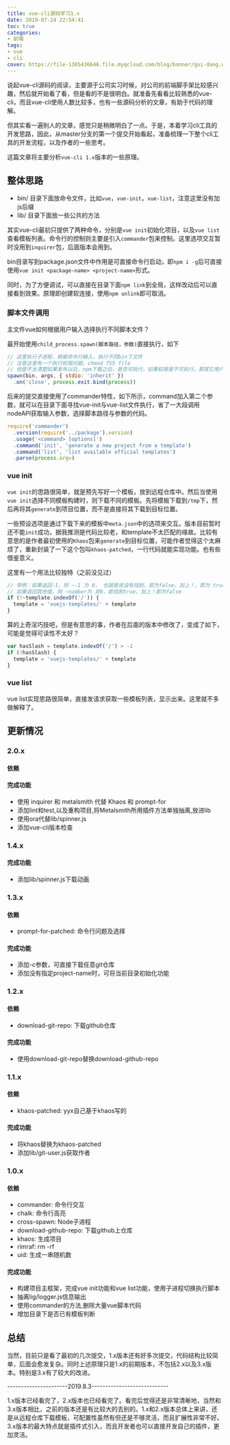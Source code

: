 ```yaml
---
title: vue-cli源码学习1.x
date: 2019-07-24 22:54:41
toc: true
categories:
- 前端
tags:
- vue
- cli
cover: https://file-1305436646.file.myqcloud.com/blog/banner/gui-dang.webp
---
```


说起vue-cli源码的阅读，主要源于公司实习时候，对公司的前端脚手架比较感兴趣，然后就开始看了看，但是看的不是很明白。就准备先看看比较熟悉的vue-cli，而且vue-cli使用人数比较多，也有一些源码分析的文章，有助于代码的理解。

但其实看一遍别人的文章，感觉只是稍微明白了一点。于是，本着学习cli工具的开发思路，因此，从master分支的第一个提交开始看起，准备梳理一下整个cli工具的开发流程，以及作者的一些思考。

这篇文章将主要分析`vue-cli 1.x`版本的一些原理。

<!--more-->

## 整体思路

* bin/  目录下面放命令文件，比如`vue`，`vue-init`，`vue-list`，注意这里没有加js后缀
* lib/  目录下面放一些公共的方法

其实vue-cli最初只提供了两种命令，分别是`vue init`初始化项目，以及`vue list`查看模板列表。命令行的控制则主要是引入`commander`包来控制。这里选项交互暂时没用到`inquirer`包，后面版本会用到。

bin目录写到package.json文件中作用是可直接命令行启动，即`npm i -g`后可直接使用`vue init <package-name> <project-name>`形式。

同时，为了方便调试，可以直接在目录下面`npm link`到全局，这样改动后可以直接看到效果。原理即创建软连接，使用`npm unlink`即可取消。

### 脚本文件调用

主文件vue如何根据用户输入选择执行不同脚本文件？

最开始使用`child_process.spawn(脚本路径，参数)`直接执行，如下

```js
// 这里执行子进程，根据命令行输入，执行不同bin下文件
// 注意这里有一个执行权限问题，chmod 755 file
// 但是不太清楚如果发布以后，npm下载之后，是否可执行，如果权限是不可执行，那其它用户下载后又该如何解决？已解决，用commander特性
spawn(bin, args, { stdio: 'inherit' })
  .on('close', process.exit.bind(process))
```

后来的提交直接使用了commander特性，如下所示，command加入第二个参数，就可以在目录下面寻找vue-init与vue-list文件执行，省了一大段调用nodeAPI获取输入参数，选择脚本路径与参数的代码。

```js
require('commander')
  .version(require('../package').version)
  .usage('<command> [options]')
  .command('init', 'generate a new project from a template')
  .command('list', 'list available official templates')
  .parse(process.argv)
```

### vue init

`vue init`的思路很简单，就是预先写好一个模板，放到远程仓库中。然后当使用`vue init`选择不同模板构建时，则下载不同的模板。先将模板下载到`/tmp`下，然后再将其`generate`到项目位置，而不是直接将其下载到目标位置。

一些预设选项是通过下载下来的模板中`meta.json`中的选项来交互。版本目前暂时还不能`init`成功，据我推测是代码比较老，和template不太匹配的缘故。比较有意思的是作者最初使用的`Khaos`包来`generate`到目标位置，可能作者觉得这个太麻烦了，重新封装了一下这个包叫`khaos-patched`，一行代码就能实现功能。也有些借鉴意义。

这里有一个用法比较独特（之前没见过）

```js
// 举例：如果返回-1，则 ~-1 为 0， 也就是说没有找到，即为false，加上！，即为 true，既没有找到就进入
// 如果返回其他值，则 ~number为 非0，即找到true，加上！即为false
if (!~template.indexOf('/')) {
  template = 'vuejs-templates/' + template
}
```

算的上奇淫巧技吧，但是有意思的事，作者在后面的版本中修改了，变成了如下，可能是觉得可读性不太好？

```js
var hasSlash = template.indexOf('/') > -1
if (!hasSlash) {
  template = 'vuejs-templates/' + template
}
```

### vue list

vue list实现思路很简单，直接发请求获取一些模板列表，显示出来。这里就不多做解释了。


## 更新情况

### 2.0.x

#### 依赖

#### 完成功能 

* 使用 inquirer 和 metalsmith 代替 Khaos 和 prompt-for
* 添加lint和test,以及重构项目,将Metalsmith所用插件方法单独抽离,放进lib
* 使用ora代替lib/spinner.js
* 添加vue-cli版本检查

### 1.4.x

#### 完成功能 

* 添加lib/spinner.js下载动画

### 1.3.x

#### 依赖

* prompt-for-patched: 命令行问题及选择

#### 完成功能

* 添加-c参数，可直接下载任意git仓库
* 添加没有指定project-name时，可将当前目录初始化功能

### 1.2.x

#### 依赖

* download-git-repo: 下载github仓库

#### 完成功能

* 使用download-git-repo替换download-github-repo

### 1.1.x

#### 依赖

* khaos-patched: yyx自己基于khaos写的

#### 完成功能

* 将khaos替换为khaos-patched
* 添加lib/git-user.js获取作者

### 1.0.x

#### 依赖

* commander: 命令行交互
* chalk: 命令行高亮
* cross-spawn: Node子进程
* download-github-repo: 下载github上仓库
* khaos: 生成项目
* rimraf: rm -rf
* uid: 生成一串随机数

#### 完成功能

* 构建项目主框架，完成vue init功能和vue list功能，使用子进程切换执行脚本
* 抽离lig/logger.js信息输出
* 使用commander的方法,删除大量vue脚本代码
* 增加目录下是否已有模板判断


## 总结

当然，目前只是看了最初的几次提交，1.x版本还有好多次提交，代码结构比较简单，后面会愈发复杂。同时上述原理只是1.x的前期版本，不包括2.x以及3.x版本。特别是3.x有了较大的改进。

----------------------2019.8.3----------------------------

1.x版本已经看完了，2.x版本也已经看完了。看完后觉得还是非常清晰地，当然和3.x版本相比，之前的版本还是有比较大的去别的。1.x和2.x版本总体上来讲，还是从远程仓库下载模板，可配置性虽然有但还是不够灵活，而且扩展性非常不好。3.x版本的最大特点就是插件式引入，而且开发者也可以直接开发自己的插件，更加灵活。
